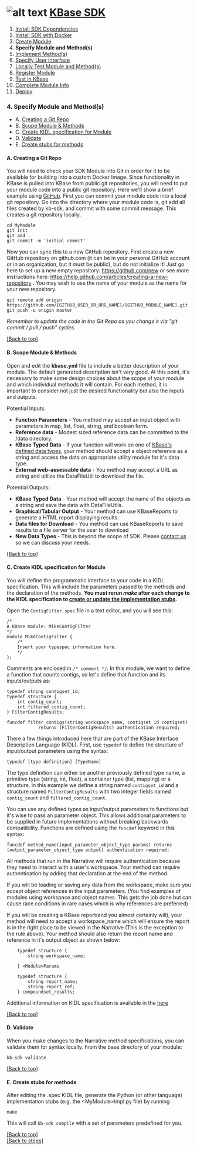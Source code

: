 # <A NAME="top"></A>![alt text](https://avatars2.githubusercontent.com/u/1263946?v=3&s=84 "KBase") [KBase SDK](../README.md)

1. [Install SDK Dependencies](kb_sdk_dependencies.md)
2. [Install SDK with Docker](kb_sdk_dockerized_install.md)
3. [Create Module](kb_sdk_create_module.md)
4. **Specify Module and Method(s)**
5. [Implement Method(s)](kb_sdk_impl_methods.md)
6. [Specify User Interface](kb_sdk_make_ui.md)
7. [Locally Test Module and Method(s)](kb_sdk_local_test_module.md)
8. [Register Module](kb_sdk_register_module.md)
9. [Test in KBase](kb_sdk_test_in_kbase.md)
10. [Complete Module Info](kb_sdk_complete_module_info.md)
11. [Deploy](kb_sdk_deploy.md)


### 4. Specify Module and Method(s)

- A. [Creating a Git Repo](#create-repo)
- B. [Scope Module & Methods](#scope-module)
- C. [Create KIDL specification for Module](#kidl-spec)
- D. [Validate](#validate)
- E. [Create stubs for methods](#stubs)

#### <A NAME="create-repo"></A>A. Creating a Git Repo

You will need to check your SDK Module into Git in order for it to be available for building into a custom Docker Image.  Since functionality in KBase is pulled into KBase from public git repositories, you will need to put your module code into a public git repository.  Here we'll show a brief example using [GitHub](http://github.com).  First you can commit your module code into a local git repository. Go into the directory where your module code is, git add all files created by kb-sdk, and commit with some commit message. This creates a git repository locally.

    cd MyModule
    git init
    git add .
    git commit -m 'initial commit'

Now you can sync this to a new GitHub repository. First create a new GitHub repository on github.com
(it can be in your personal GitHub account or in an organization, but it must be public),
but do not initialize it! Just go here to set up a new empty repository: https://github.com/new or see more
instructions here: https://help.github.com/articles/creating-a-new-repository .  You may wish to
use the name of your module as the name for your new repository.

    git remote add origin https://github.com/[GITHUB_USER_OR_ORG_NAME]/[GITHUB_MODULE_NAME].git
    git push -u origin master

*Remember to update the code in the Git Repo as you change it via "git commit / pull / push" cycles.*

[\[Back to top\]](#top)


#### <A NAME="scope-module"></A>B. Scope Module & Methods

Open and edit the **kbase.yml** file to include a better description of your module. The default generated description 
isn't very good. At this point, it's necessary to make some design choices about the scope of your module and which 
individual methods it will contain. For each method, it is important to consider not just the desired functionality but 
also the inputs and outputs.

Potential Inputs:
* **Function Parameters** - You method may accept an input object with parameters in map, list, float, string, and 
boolean form.
* **Reference data** - Modest sized reference data can be committed to the /data directory.
* **KBase Typed Data** - If your function will work on one of [KBase's defined data types](https://narrative.kbase.us/#catalog/datatypes),
your method should accept a object reference as a string and access the data an appropriate utility module for it's
data type.
* **External web-assessable data** - You method may accept a URL as string and utilize the DataFileUtil to download the
file.

Potential Outputs:
* **KBase Typed Data** - Your method will accept the name of the objects as a string and save the data with DataFileUtils.
* **Graphical/Tabular Output** - Your method can use KBaseReports to generate a HTML report displaying results.
* **Data files for Download** - You method can use KBaseReports to save results to a file server for the user to download
* **New Data Types** - This is beyond the scope of SDK. Please <a href="http://kbase.us/contact-us">contact us</a>
so we can discuss your needs. 

[\[Back to top\]](#top)


#### <A NAME="kidl-spec"></A>C. Create KIDL specification for Module

You will define the programmatic interface to your code in a KIDL specification. This will include the parameters passed 
to the methods and the declaration of the methods.  **You must rerun *make* after each change to the KIDL specification 
to [create or update the implementation stubs](#stubs).**

Open the `ContigFilter.spec` file in a text editor, and you will see this:

    /*
    A KBase module: MikeContigFilter
    */
    module MikeContigFilter {
        /*
        Insert your typespec information here.
        */
    };

Comments are enclosed in `/* comment */`.  In this module, we want to define a function that counts contigs, so let's 
define that function and its inputs/outputs as:

    typedef string contigset_id;
    typedef structure {
        int contig_count;
        int filtered_contig_count;
    } FilterContigResults;

    funcdef filter_contigs(string workspace_name, contigset_id contigset)
                returns (FilterContigResults) authentication required;

There a few things introduced here that are part of the KBase Interface Description Language (KIDL).  First, use 
`typedef` to define the structure of input/output parameters using the syntax:

    typedef [type definition] [TypeName]

The type definition can either be another previously defined type name, a primitive type (string, int, float), a 
container type (list, mapping) or a structure.  In this example we define a string named `contigset_id` and a structure 
named `FilterContigResults` with two integer fields named `contig_count` and `filtered_contig_count`.

You can use any defined types as input/output parameters to functions but it's wise to pass an parameter object. This
allows additional parameters to be supplied in future implementations without breaking backwards compatibility. Functions 
are defined using the `funcdef` keyword in this syntax:

    funcdef method_name(input_parameter_object_type params) returns (output_parameter_object_type output) authentication required;

All methods that run in the Narrative will require authentication because they need to interact with a user's workspace.
Your method can require authentication by adding that declaration at the end of the method.

If you will be loading or saving any data from the workspace, make sure you accept object references in the input parameters.
(You find examples of modules using workspace and object names. This gets the job done but can cause race conditions in rare 
cases which is why references are preferred)

If you will be creating a KBase report(and you almost certainly will), your method will need to accept a workspace_name which
will ensure the report is in the right place to be viewed in the Narrative (This is the exception to the rule above). Your 
method should also return the report name and reference in it's output object as shown below:

```
    typedef structure {
    	string workspace_name;
    	...
    } <Module>Params
    
    typedef structure {
        string report_name;
        string report_ref;
    } compoundset_results;
```

Additional information on KIDL specification is available in the [here](KIDL_Specification.md)

[\[Back to top\]](#top)


#### <A NAME="validate"></A>D. Validate

When you make changes to the Narrative method specifications, you can validate them for syntax locally.  From the base 
directory of your module:

    kb-sdk validate

[\[Back to top\]](#top)


#### <A NAME="stubs"></A>E. Create stubs for methods

After editing the <MyModule>.spec KIDL file, generate the Python (or other language) implementation stubs (e.g. the 
\<MyModule\>Impl.py file) by running

    make

This will call `kb-sdk compile` with a set of parameters predefined for you.

[\[Back to top\]](#top)<br>
[\[Back to steps\]](../README.md#steps)
